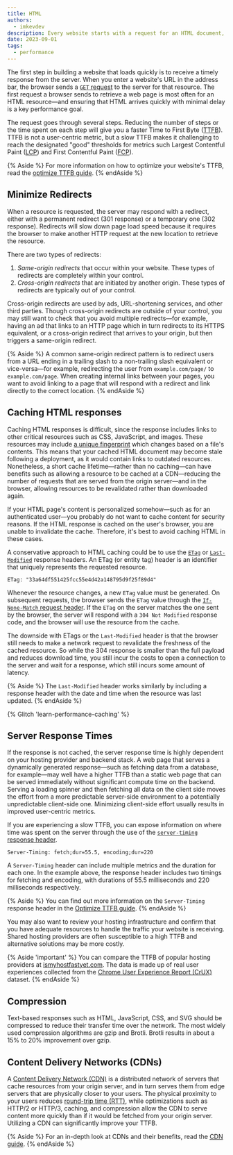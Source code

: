 ```yaml
---
title: HTML
authors:
  - imkevdev
description: Every website starts with a request for an HTML document, and how you structure your HTML's dependent resources such as CSS and JavaScript has a big role to play in how fast your website loads. In this module, you'll learn important concepts such as HTML caching, parser blocking, render blocking, and more.
date: 2023-09-01
tags:
  - performance
---
```


The first step in building a website that loads quickly is to receive a timely response from the server. When you enter a website's URL in the address bar, the browser sends a [`GET` request](https://developer.mozilla.org/docs/Web/HTTP/Methods/GET) to the server for that resource. The first request a browser sends to retrieve a web page is most often for an HTML resource—and ensuring that HTML arrives quickly with minimal delay is a key performance goal.

The request goes through several steps. Reducing the number of steps or the time spent on each step will give you a faster Time to First Byte ([TTFB](/ttfb/)). TTFB is not a user-centric metric, but a slow TTFB makes it challenging to reach the designated "good" thresholds for metrics such Largest Contentful Paint ([LCP](/lcp/)) and First Contentful Paint ([FCP](/fcp/)).

{% Aside %}
For more information on how to optimize your website's TTFB, read the [optimize TTFB guide](/optimize-ttfb/).
{% endAside %}

## Minimize Redirects

When a resource is requested, the server may respond with a redirect, either with a permanent redirect (301 response) or a temporary one (302 response). Redirects will slow down page load speed because it requires the browser to make another HTTP request at the new location to retrieve the resource.

There are two types of redirects:

1. _Same-origin redirects_ that occur within your website. These types of redirects are completely within your control.
2. _Cross-origin redirects_ that are initiated by another origin. These types of redirects are typically out of your control.

Cross-origin redirects are used by ads, URL-shortening services, and other third parties. Though cross-origin redirects are outside of your control, you may still want to check that you avoid multiple redirects—for example, having an ad that links to an HTTP page which in turn redirects to its HTTPS equivalent, or a cross-origin redirect that arrives to your origin, but then triggers a same-origin redirect.

{% Aside %}
A common same-origin redirect pattern is to redirect users from a URL ending in a trailing slash to a non-trailing slash equivalent or vice-versa—for example, redirecting the user from `example.com/page/` to `example.com/page`. When creating internal links between your pages, you want to avoid linking to a page that will respond with a redirect and link directly to the correct location.
{% endAside %}

## Caching HTML responses

Caching HTML responses is difficult, since the response includes links to other critical resources such as CSS, JavaScript, and images. These resources may include [a unique fingerprint](https://bundlers.tooling.report/hashing/) which changes based on a file's contents. This means that your cached HTML document may become stale following a deployment, as it would contain links to outdated resources. Nonetheless, a short cache lifetime—rather than no caching—can have benefits such as allowing a resource to be cached at a CDN—reducing the number of requests that are served from the origin server—and in the browser, allowing resources to be revalidated rather than downloaded again.

If your HTML page's content is personalized somehow—such as for an authenticated user—you probably do not want to cache content for security reasons. If the HTML response is cached on the user's browser, you are unable to invalidate the cache. Therefore, it's best to avoid caching HTML in these cases.

A conservative approach to HTML caching could be to use the [`ETag`](https://developer.mozilla.org/docs/Web/HTTP/Headers/ETag) or [`Last-Modified`](https://developer.mozilla.org/docs/Web/HTTP/Headers/Last-Modified) response headers. An ETag (or entity tag) header is an identifier that uniquely represents the requested resource.

```http
ETag: "33a64df551425fcc55e4d42a148795d9f25f89d4"
```

Whenever the resource changes, a new `ETag` value must be generated. On subsequent requests, the browser sends the `ETag` value through the [`If-None-Match` request header](https://developer.mozilla.org/docs/Web/HTTP/Headers/If-None-Match). If the `ETag` on the server matches the one sent by the browser, the server will respond with a `304 Not Modified` response code, and the browser will use the resource from the cache.

The downside with ETags or the `Last-Modified` header is that the browser still needs to make a network request to revalidate the freshness of the cached resource. So while the 304 response is smaller than the full payload and reduces download time, you still incur the costs to open a connection to the server and wait for a response, which still incurs some amount of latency.

{% Aside %}
The `Last-Modified` header works similarly by including a response header with the date and time when the resource was last updated.
{% endAside %}

{% Glitch 'learn-performance-caching' %}

## Server Response Times

If the response is not cached, the server response time is highly dependent on your hosting provider and backend stack. A web page that serves a dynamically generated response—such as fetching data from a database, for example—may well have a higher TTFB than a static web page that can be served immediately without significant compute time on the backend. Serving a loading spinner and then fetching all data on the client side moves the effort from a more predictable server-side environment to a potentially unpredictable client-side one. Minimizing client-side effort usually results in improved user-centric metrics.

If you are experiencing a slow TTFB, you can expose information on where time was spent on the server through the use of the [`server-timing` response header](https://developer.mozilla.org/docs/Web/HTTP/Headers/Server-Timing).

```http
Server-Timing: fetch;dur=55.5, encoding;dur=220
```

A `Server-Timing` header can include multiple metrics and the duration for each one. In the example above, the response header includes two timings for fetching and encoding, with durations of 55.5 milliseconds and 220 milliseconds respectively.

{% Aside %}
You can find out more information on the `Server-Timing` response header in the [Optimize TTFB guide](/optimize-ttfb/#understanding-high-ttfb-with-server-timing).
{% endAside %}

You may also want to review your hosting infrastructure and confirm that you have adequate resources to handle the traffic your website is receiving. Shared hosting providers are often susceptible to a high TTFB and alternative solutions may be more costly.

{% Aside 'important' %}
You can compare the TTFB of popular hosting providers at [ismyhostfastyet.com](https://ismyhostfastyet.com/). The data is made up of real user experiences collected from the [Chrome User Experience Report (CrUX)](https://developer.chrome.com/docs/crux/) dataset.
{% endAside %}

## Compression

Text-based responses such as HTML, JavaScript, CSS, and SVG should be compressed to reduce their transfer time over the network. The most widely used compression algorithms are gzip and Brotli. Brotli results in about a 15% to 20% improvement over gzip.

## Content Delivery Networks (CDNs)

A [Content Delivery Network (CDN)](/content-delivery-networks/) is a distributed network of servers that cache resources from your origin server, and in turn serves them from edge servers that are physically closer to your users. The physical proximity to your users reduces [round-trip time (RTT)](https://en.wikipedia.org/wiki/Round-trip_delay), while optimizations such as HTTP/2 or HTTP/3, caching, and compression allow the CDN to serve content more quickly than if it would be fetched from your origin server. Utilizing a CDN can significantly improve your TTFB.

{% Aside %}
For an in-depth look at CDNs and their benefits, read the [CDN guide](/content-delivery-networks/).
{% endAside %}
